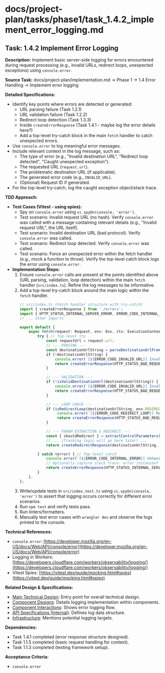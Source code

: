 # docs/project-plan/tasks/phase1/task_1.4.2_implement_error_logging.md

## Task: 1.4.2 Implement Error Logging

**Description:**
Implement basic server-side logging for errors encountered during request processing (e.g., invalid URLs, redirect loops, unexpected exceptions) using `console.error`.

**Source Task:**
docs/project-plan/implementation.md -> Phase 1 -> 1.4 Error Handling -> Implement error logging

**Detailed Specifications:**
- Identify key points where errors are detected or generated:
    - URL parsing failure (Task 1.2.1)
    - URL validation failure (Task 1.2.2)
    - Redirect loop detection (Task 1.3.3)
    - Inside `createErrorResponse` (Task 1.4.1 - maybe log the error details here?)
    - Add a top-level try-catch block in the main `fetch` handler to catch unexpected errors.
- Use `console.error` to log meaningful error messages.
- Include relevant context in the log message, such as:
    - The type of error (e.g., "Invalid destination URL", "Redirect loop detected", "Caught unexpected exception").
    - The requested URL (`request.url`).
    - The problematic destination URL (if applicable).
    - The generated error code (e.g., `INVALID_URL`).
    - (Optional) Request ID if generated.
- For the top-level try-catch, log the caught exception object/stack trace.

**TDD Approach:**

*   **Test Cases (Vitest - using spies):**
    *   Spy on `console.error` using `vi.spyOn(console, 'error')`.
    *   Test scenario: Invalid request URL (no hash). Verify `console.error` was called with a message containing relevant details (e.g., "Invalid request URL", the URL itself).
    *   Test scenario: Invalid destination URL (bad protocol). Verify `console.error` was called.
    *   Test scenario: Redirect loop detected. Verify `console.error` was called.
    *   Test scenario: Force an unexpected error within the fetch handler (e.g., mock a function to throw). Verify the top-level catch block logs the error using `console.error`.
*   **Implementation Steps:**
    1.  Ensure `console.error` calls are present at the points identified above (URL parsing, validation, loop detection) within the main `fetch` handler (`src/index.ts`). Refine the log messages to be informative.
    2.  Add a top-level try-catch block around the main logic within the `fetch` handler.
        ```typescript
        // src/index.ts (Fetch handler structure with try-catch)
        import { createErrorResponse } from './errors';
        import { HTTP_STATUS_INTERNAL_SERVER_ERROR, ERROR_CODE_INTERNAL_ERROR } from './constants';
        // ... other imports

        export default {
            async fetch(request: Request, env: Env, ctx: ExecutionContext): Promise<Response> {
                try { // Top-level try
                    const requestUrl = request.url;
                    // --- PARSING ---
                    const destinationUrlString = parseDestinationUrlFromHash(requestUrl);
                    if (!destinationUrlString) {
                        console.error(`[${ERROR_CODE_INVALID_URL}] Invalid hash structure: ${requestUrl}`);
                        return createErrorResponse(HTTP_STATUS_BAD_REQUEST, ERROR_CODE_INVALID_URL, "Invalid request URL structure.");
                    }

                    // --- VALIDATION ---
                    if (!isValidDestinationUrl(destinationUrlString)) {
                        console.error(`[${ERROR_CODE_INVALID_URL}] Invalid destination URL: ${destinationUrlString} (from ${requestUrl})`);
                        return createErrorResponse(HTTP_STATUS_BAD_REQUEST, ERROR_CODE_INVALID_URL, "Invalid destination URL format or protocol.");
                    }

                    // --- LOOP CHECK ---
                    if (isRedirectLoop(destinationUrlString, env.REDIRECT_SERVICE_HOSTNAME)) {
                         console.error(`[${ERROR_CODE_REDIRECT_LOOP}] Redirect loop detected: ${requestUrl} -> ${destinationUrlString}`);
                         return createErrorResponse(HTTP_STATUS_BAD_REQUEST, ERROR_CODE_REDIRECT_LOOP, "Potential redirect loop detected.");
                    }

                    // --- PARAM EXTRACTION & REDIRECT ---
                    const { shouldRedirect } = extractControlParameters(destinationUrlString);
                    // ... (Tracking logic will go here later) ...
                    return createRedirectResponse(destinationUrlString, shouldRedirect);

                } catch (error) { // Top-level catch
                    console.error(`[${ERROR_CODE_INTERNAL_ERROR}] Unhandled exception for ${request.url}:`, error);
                    // Optionally capture stack trace: error instanceof Error ? error.stack : String(error)
                    return createErrorResponse(HTTP_STATUS_INTERNAL_SERVER_ERROR, ERROR_CODE_INTERNAL_ERROR, "An internal server error occurred.");
                }
            },
        };
        ```
    3.  Write/update tests in `src/index.test.ts` using `vi.spyOn(console, 'error')` to assert that logging occurs correctly for different error scenarios.
    4.  Run `npm test` and verify tests pass.
    5.  Run linters/formatters.
    6.  Manually test error cases with `wrangler dev` and observe the logs printed to the console.

**Technical References:**
- `console.error`: [https://developer.mozilla.org/en-US/docs/Web/API/console/error](https://developer.mozilla.org/en-US/docs/Web/API/console/error)
- Logging in Workers: [https://developers.cloudflare.com/workers/observability/logging/](https://developers.cloudflare.com/workers/observability/logging/)
- Vitest Spies: [https://vitest.dev/guide/mocking.html#spies](https://vitest.dev/guide/mocking.html#spies)

**Related Design & Specifications:**
- [Main Technical Design](../../../technical-design/DESIGN.md): Entry point for overall technical design.
- [Component Designs](../../../technical-design/component_designs.md): Details logging implementation within components.
- [Component Interactions](../../../technical-design/component_interactions.md): Shows error logging flow.
- [API Specifications (Internal)](../../../technical-design/api_specifications.md): Defines log data structure.
- [Infrastructure](../../../technical-design/infrastructure.md): Mentions potential logging targets.

**Dependencies:**
- Task 1.4.1 completed (error response structure designed).
- Task 1.1.5 completed (basic request handling for context).
- Task 1.1.3 completed (testing framework setup).

**Acceptance Criteria:**
- `console.error`